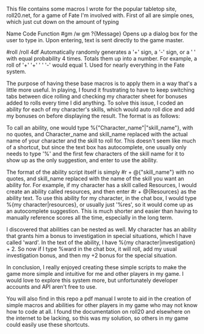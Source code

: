 This file contains some macros I wrote for the popular tabletop site, roll20.net, for a game of Fate I'm involved with. First of all are simple ones, which just cut down on the amount of typing 

Name		Code				Function
#gm			/w gm ?{Message}	Opens up a dialog box for the user to type in. Upon entering, text is sent directly to the game master.

#roll		/roll 4df			Automatically randomly generates a '+' sign, a '-' sign, or a ' ' with equal probability 4 times. Totals them up into a number. For example, a roll of '+' '+' ' ' '-' would equal 1. Used for nearly everything in the Fate system.

The purpose of having these base macros is to apply them in a way that's a little more useful. In playing, I found it frustrating to have to keep switching tabs between dice rolling and checking my character sheet for bonuses added to rolls every time I did anything. To solve this issue, I coded an ability for each of my character's skills, which would auto roll dice and add my bonuses on before displaying the result. The format is as follows:

To call an ability, one would type %{"Character_name"|"skill_name"}, with no quotes, and Character_name and skill_name replaced with the actual name of your character and the skill to roll for. This doesn't seem like much of a shortcut, but since the text box has autocomplete, one usually only needs to type '%' and the first few characters of the skill name for it to show up as the only suggestion, and enter to use the ability. 

The format of the ability script itself is simply
#r + @{"skill_name"}
with no quotes, and skill_name replaced with the name of the skill you want an ability for. For example, if my character has a skill called Resources, I would create an ability called resources, and then enter #r + @{Resources} as the ability text. To use this ability for my character, in the chat box, I would type %{my character|resources}, or usually just '%res', so it would come up as an autocomplete suggestion. This is much shorter and easier than having to manually reference scores all the time, especially in the long term.

I discovered that abilities can be nested as well. My character has an ability that grants him a bonus to investigation in special situations, which I have called 'ward'. In the text of the ability, I have %{my character|investigation} + 2. So now if I type %ward in the chat box, it will roll, add my usual investigation bonus, and then my +2 bonus for the special situation.

In conclusion, I really enjoyed creating these simple scripts to make the game more simple and intuitive for me and other players in my game. I would love to explore this system more, but unfortunately developer accounts and API aren't free to use.

You will also find in this repo a pdf manual I wrote to aid in the creation of simple macros and abilities for other players in my game who may not know how to code at all. I found the documentation on roll20 and elsewhere on the internet to be lacking, so this was my solution, so others in my game could easily use these shortcuts.